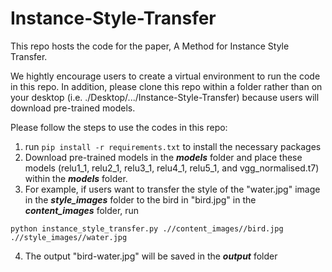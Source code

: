 # Instance-Style-Transfer

This repo hosts the code for the paper, A Method for Instance Style Transfer.

We hightly encourage users to create a virtual environment to run the code in this repo. In addition, please clone this repo within a folder rather than on your desktop (i.e. ./Desktop/.../Instance-Style-Transfer) because users will download pre-trained models.


Please follow the steps to use the codes in this repo:
1. run `pip install -r requirements.txt` to install the necessary packages
2. Download pre-trained models in the ***models*** folder and place these models (relu1_1, relu2_1, relu3_1, relu4_1, relu5_1, and vgg_normalised.t7) within the ***models*** folder.
3. For example, if users want to transfer the style of the "water.jpg" image in the ***style_images*** folder to the bird in "bird.jpg" in the ***content_images*** folder, run

`python instance_style_transfer.py .//content_images//bird.jpg .//style_images//water.jpg`

4. The output "bird-water.jpg" will be saved in the ***output*** folder

